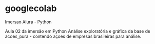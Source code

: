 # googlecolab
Imersao Alura - Python

Aula 02 da imersão em Python
Análise exploratória e gráfica da base de acoes_pura - contendo açoes de empresas brasileiras para análise.

